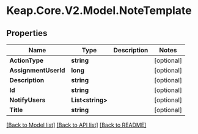 # Keap.Core.V2.Model.NoteTemplate

## Properties

Name | Type | Description | Notes
------------ | ------------- | ------------- | -------------
**ActionType** | **string** |  | [optional] 
**AssignmentUserId** | **long** |  | [optional] 
**Description** | **string** |  | [optional] 
**Id** | **string** |  | [optional] 
**NotifyUsers** | **List&lt;string&gt;** |  | [optional] 
**Title** | **string** |  | [optional] 

[[Back to Model list]](../README.md#documentation-for-models) [[Back to API list]](../README.md#documentation-for-api-endpoints) [[Back to README]](../README.md)

